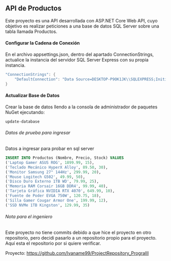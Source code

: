 ## API de Productos


Este proyecto es una API desarrollada con ASP.NET Core Web API, cuyo objetivo es realizar peticiones a una base de datos SQL Server sobre una tabla llamada Productos.


#### Configurar la Cadena de Conexión

En el archivo appsettings.json, dentro del apartado ConnectionStrings, actualice la instancia del servidor SQL Server Express con su propia instancia.

```csharp
"ConnectionStrings": {
    "DefaultConnection": "Data Source=DESKTOP-P9OK1JK\\SQLEXPRESS;Initial Catalog=PrograIII_ApiLab01;Integrated Security=True;Trust Server Certificate=True"
}
```

#### Actualizar Base de Datos

Crear la base de datos llendo a la consola de administrador de paquetes NuGet ejecutando:
```
update-database
```

###### Datos de prueba para ingresar
Datos a ingresar para probar en sql server
```sql
INSERT INTO Productos (Nombre, Precio, Stock) VALUES
('Laptop Gamer ASUS ROG', 1899.99, 15),
('Teclado Mecánico HyperX Alloy', 89.50, 30),
('Monitor Samsung 27" 144Hz', 299.99, 20),
('Mouse Logitech G502', 49.99, 50),
('Disco Duro Externo 1TB WD', 79.99, 25),
('Memoria RAM Corsair 16GB DDR4', 99.99, 40),
('Tarjeta Gráfica NVIDIA RTX 4070', 649.99, 10),
('Fuente de Poder EVGA 750W', 120.75, 18),
('Silla Gamer Cougar Armor One', 199.99, 12),
('SSD NVMe 1TB Kingston', 129.99, 35)
```

###### Nota para el ingeniero
Este proyecto no tiene commits debido a que hice el proyecto en otro repositorio, pero decidi pasarlo a un repositorio propio para el proyecto. Aquí esta el repositorio por si quiere verificar.

Proyecto: https://github.com/Ivaname99/ProjectRepository_PrograIII
